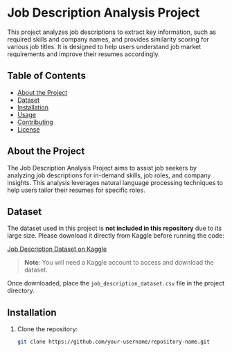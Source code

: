 # Job Description Analysis Project

This project analyzes job descriptions to extract key information, such as required skills and company names, and provides similarity scoring for various job titles. It is designed to help users understand job market requirements and improve their resumes accordingly.

## Table of Contents
- [About the Project](#about-the-project)
- [Dataset](#dataset)
- [Installation](#installation)
- [Usage](#usage)
- [Contributing](#contributing)
- [License](#license)

## About the Project
The Job Description Analysis Project aims to assist job seekers by analyzing job descriptions for in-demand skills, job roles, and company insights. This analysis leverages natural language processing techniques to help users tailor their resumes for specific roles.

## Dataset
The dataset used in this project is **not included in this repository** due to its large size. Please download it directly from Kaggle before running the code:

[Job Description Dataset on Kaggle](https://www.kaggle.com/datasets/ravindrasinghrana/job-description-dataset)

> **Note**: You will need a Kaggle account to access and download the dataset.

Once downloaded, place the `job_description_dataset.csv` file in the project directory.

## Installation
1. Clone the repository:
   ```bash
   git clone https://github.com/your-username/repository-name.git
